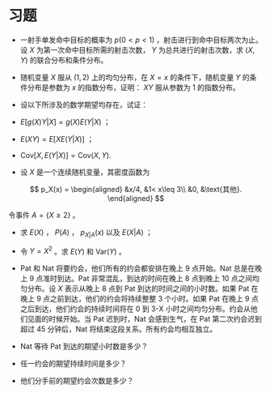 # 习题

- 一射手单发命中目标的概率为 $p(0 < p < 1)$ ，射击进行到命中目标两次为止。设 $X$ 为第一次命中目标所需的射击次数， $Y$ 为总共进行的射击次数，求 $(X,Y)$ 的联合分布和条件分布。
- 随机变量 $X$ 服从 $(1,2)$ 上的均匀分布，在 $X=x$ 的条件下，随机变量 $Y$ 的条件分布是参数为 $x$ 的指数分布，证明： $XY$ 服从参数为 1 的指数分布。
- 设以下所涉及的数学期望均存在，试证：

- $E[g(X)Y|X] = g(X)E(Y|X)$ ；
- $E(XY) = E[XE(Y|X)]$ ；
- $\text{Cov}[X,E(Y|X)] = \text{Cov}(X,Y).$ 

- 设 $X$ 是一个连续随机变量，其密度函数为

$$
p_X(x) = \begin{aligned}
&x/4, &1< x\leq 3\\
&0, &\text{其他}.
\end{aligned}
$$

令事件 $A = \{X\geq 2\}$ 。

- 求 $E(X)$ ， $P(A)$ ， $p_{X|A}(x)$ 以及 $E(X|A)$ ；
- 令 $Y = X^2$ 。求 $E(Y)$ 和 $\text{Var}(Y)$ 。

- Pat 和 Nat 将要约会，他们所有的约会都安排在晚上 9 点开始。Nat 总是在晚上 9 点准时到达。Pat 非常混乱，到达的时间在晚上 8 点到晚上 10 点之间均匀分布。设 $X$ 表示从晚上 8 点到 Pat 到达的时间之间的小时数。如果 Pat 在晚上 9 点之前到达，他们的约会将持续整整 3 个小时。如果 Pat 在晚上 9 点之后到达，他们约会的持续时间将在 0 到 3-X 小时之间均匀分布。约会从他们见面的时候开始。当 Pat 迟到时，Nat 会感到生气，在 Pat 第二次约会迟到超过 45 分钟后，Nat 将结束这段关系。所有约会均相互独立。

- Nat 等待 Pat 到达的期望小时数是多少？
- 任一约会的期望持续时间是多少？
- 他们分手前的期望约会次数是多少？